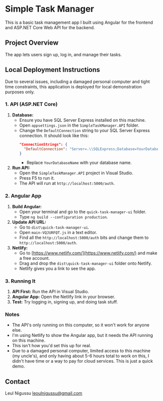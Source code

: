 # Simple Task Manager

This is a basic task management app I built using Angular for the frontend and ASP.NET Core Web API for the backend.

## Project Overview

The app lets users sign up, log in, and manage their tasks.

## Local Deployment Instructions

Due to several issues, including a damaged personal computer and tight time constraints, this application is deployed for local demonstration purposes only.

### 1. API (ASP.NET Core)

1.  **Database:**
    * Ensure you have SQL Server Express installed on this machine.
    * Open `appsettings.json` in the `SimpleTaskManager.API` folder.
    * Change the `DefaultConnection` string to your SQL Server Express connection. It should look like this:
        ```json
        "ConnectionStrings": {
          "DefaultConnection": "Server=.\\SQLExpress;Database=YourDatabaseName;Trusted_Connection=True;"
        }
        ```
        * Replace `YourDatabaseName` with your database name.
2.  **Run API:**
    * Open the `SimpleTaskManager.API` project in Visual Studio.
    * Press F5 to run it.
    * The API will run at `http://localhost:5000/auth`.

### 2. Angular App

1.  **Build Angular:**
    * Open your terminal and go to the `quick-task-manager-ui` folder.
    * Type `ng build --configuration production`.
2.  **Update API URL:**
    * Go to `dist\quick-task-manager-ui`.
    * Open `main-VQJURFQT.js` in a text editor.
    * Find all the `http://localhost:5000/auth` bits and change them to `http://localhost:5000/auth`.
3.  **Netlify:**
    * Go to [https://www.netlify.com/](https://www.netlify.com/) and make a free account.
    * Drag and drop the `dist\quick-task-manager-ui` folder onto Netlify.
    * Netlify gives you a link to see the app.

### 3. Running It

1.  **API First:** Run the API in Visual Studio.
2.  **Angular App:** Open the Netlify link in your browser.
3.  **Test:** Try logging in, signing up, and doing task stuff.

### Notes

* The API's only running on this computer, so it won't work for anyone else.
* I'm using Netlify to show the Angular app, but it needs the API running on this machine.
* This isn't how you'd set this up for real.
* Due to a damaged personal computer, limited access to this machine (my uncle's), and only having about 5-6 hours total to work on this, I didn't have time or a way to pay for cloud services. This is just a quick demo.

## Contact

Leul Nigussu
leoulnigussu@gmail.com
